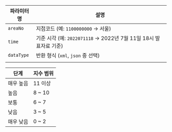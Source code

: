 | 파라미터명      | 설명                                                 |
| ---------- | -------------------------------------------------- |
| `areaNo`   | 지점코드 (예: `1100000000` → 서울)                        |
| `time`     | 기준 시각 (예: `2022071118` → 2022년 7월 11일 18시 발표자료 기준) |
| `dataType` | 반환 형식 (`xml`, `json` 중 선택)                         |
|            |                                                    |

|단계|지수 범위|
|---|---|
|매우 높음|11 이상|
|높음|8 ~ 10|
|보통|6 ~ 7|
|낮음|3 ~ 5|
|매우 낮음|0 ~ 2|
